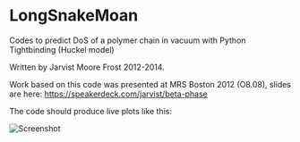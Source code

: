 LongSnakeMoan
=============

Codes to predict DoS of a polymer chain in vacuum with Python Tightbinding (Huckel model)

Written by Jarvist Moore Frost 2012-2014.

Work based on this code was presented at MRS Boston 2012 (O8.08), slides are
here:
https://speakerdeck.com/jarvist/beta-phase

The code should produce live plots like this:

![Screenshot](https://raw.github.com/jarvist/LongSnakeMoan/master/2012-10-25-13h03-BetaPhasePyTB.png)
